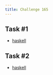 ```yaml
---
title: Challenge 165
---
```



## Task #1

- [haskell](https://github.com/manwar/perlweeklychallenge-club/blob/master/challenge-165/alexander-pankoff/haskell/ch-1.hs)

## Task #2

- [haskell](https://github.com/manwar/perlweeklychallenge-club/blob/master/challenge-165/alexander-pankoff/haskell/ch-2.hs)
